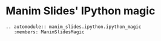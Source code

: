 # Manim Slides' IPython magic

```{eval-rst}
.. automodule:: manim_slides.ipython.ipython_magic
   :members: ManimSlidesMagic
```
